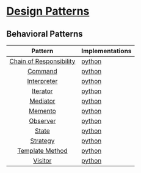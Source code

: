 # [Design Patterns](../README.md)
## Behavioral Patterns

Pattern                               | Implementations
:-----------------------------------: | ---------------
[Chain of Responsibility](./chain.md) | [python](../python3/behavioral/chain)
[Command](./command.md)               | [python](../python3/behavioral/command)
[Interpreter](./interpreter.md)       | [python](../python3/behavioral/interpreter)
[Iterator](./iterator.md)             | [python](../python3/behavioral/iterator)
[Mediator](./mediator.md)             | [python](../python3/behavioral/mediator)
[Memento](./memento.md)               | [python](../python3/behavioral/memento)
[Observer](./observer.md)             | [python](../python3/behavioral/observer)
[State](./state.md)                   | [python](../python3/behavioral/state)
[Strategy](./strategy)                | [python](../python3/behavioral/strategy)
[Template Method](./template)         | [python](../python3/behavioral/template)
[Visitor](./visitor)                  | [python](../python3/behavioral/visitor)

